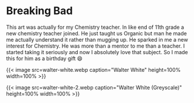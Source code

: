 # Breaking Bad


This art was actually for my Chemistry teacher. In like end of 11th grade a new chemistry teacher joined. He just taught us Organic but man he made me actually understand it rather than mugging up. He sparked in me a new interest for Chemistry. He was more than a mentor to me than a teacher. I started taking it seriously and now I absolutely love that subject. So I made this for him as a birthday gift :smile:

{{< image src=walter-white.webp caption="Walter White" height=100% width=100% >}}

{{< image src=walter-white-2.webp caption="Walter White (Greyscale)" height=100% width=100% >}}

